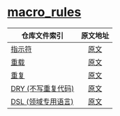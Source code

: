 # [macro_rules](https://rustwiki.org/zh-CN/rust-by-example/macros.html)

|        仓库文件索引          |         原文地址         |   
|----------------------|:-----------------------:| 
| [指示符](./src/macro_syntax/designators.rs) |  [原文](https://rustwiki.org/zh-CN/rust-by-example/macros/designators.html)
| [重载](./src/macro_syntax/overload.rs) |  [原文](https://rustwiki.org/zh-CN/rust-by-example/macros/overload.html)
| [重复](./src/macro_syntax/repeat.rs) |  [原文](https://rustwiki.org/zh-CN/rust-by-example/macros/repeat.html)
| [DRY (不写重复代码)](./src/dry.rs) |  [原文](https://rustwiki.org/zh-CN/rust-by-example/macros/dry.html)
| [DSL (领域专用语言)](./src/dsl.rs) |  [原文](https://rustwiki.org/zh-CN/rust-by-example/macros/dsl.html)


